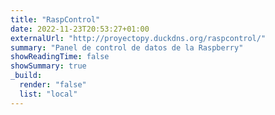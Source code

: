 ```yaml
---
title: "RaspControl"
date: 2022-11-23T20:53:27+01:00
externalUrl: "http://proyectopy.duckdns.org/raspcontrol/"
summary: "Panel de control de datos de la Raspberry"
showReadingTime: false
showSummary: true
_build:
  render: "false"
  list: "local"
---
```



